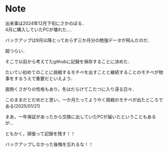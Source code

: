 # Note

出来事は2024年12月下旬にさかのぼる．  
4月に購入していたPCが壊れた....  

バックアップは9月以降とっておらず三か月分の勉強データが飛んだのだ．

超つらい．

そこで以前から考えてたgithubに記録を保存することに決めた．

たいてい初めてのことに挑戦するモチベを出すことと継続することのモチベが物事をするうえで重要だといえよう．

面倒くさがりの性格もあり，冬はだらけてこたつに入り浸る日々．

このままだとだめだと思い，一か月たってようやく挑戦のモチベが出たところである(2025/01/21)

まあ，一年保証があったから交換に出していたPCが届いたということもあるが...

ともかく，頑張って記録を残す！！

バックアップしなかった後悔を忘れるな！！




